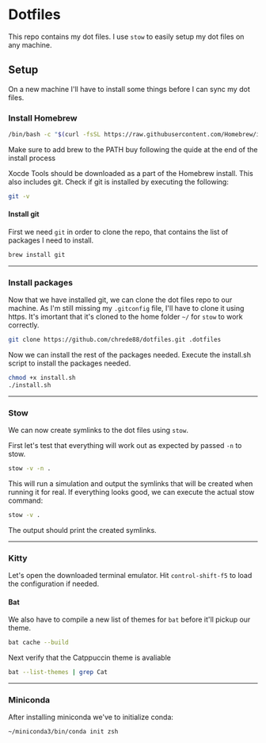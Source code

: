 # Dotfiles

This repo contains my dot files. I use `stow` to easily setup my dot files on any machine.

## Setup
On a new machine I'll have to install some things before I can sync my dot files.

### Install Homebrew
```zsh
/bin/bash -c "$(curl -fsSL https://raw.githubusercontent.com/Homebrew/install/HEAD/install.sh)"
```
Make sure to add brew to the PATH buy following the quide at the end of the install process

Xocde Tools should be downloaded as a part of the Homebrew install. This also includes git. Check if git is installed by executing the following:

```zsh
git -v
```

#### Install git

First we need `git` in order to clone the repo, that contains the list of packages I need to install.

```zsh
brew install git
```

---

### Install packages
Now that we have installed git, we can clone the dot files repo to our machine. As I'm still missing my `.gitconfig` file, I'll have to clone it using https. It's imortant that it's cloned to the home folder `~/` for `stow` to work correctly.

```zsh
git clone https://github.com/chrede88/dotfiles.git .dotfiles
```

Now we can install the rest of the packages needed. Execute the install.sh script to install the packages needed.

```zsh
chmod +x install.sh
./install.sh
```

---

### Stow
We can now create symlinks to the dot files using `stow`.

First let's test that everything will work out as expected by passed `-n` to stow.

```zsh
stow -v -n .
```
This will run a simulation and output the symlinks that will be created when running it for real. If everything looks good, we can execute the actual stow command: 


```zsh
stow -v .
```

The output should print the created symlinks.

---

### Kitty
Let's open the downloaded terminal emulator.
Hit `control-shift-f5` to load the configuration if needed.

#### Bat
We also have to compile a new list of themes for `bat` before it'll pickup our theme.

```zsh
bat cache --build
```
Next verify that the Catppuccin theme is avaliable

```zsh
bat --list-themes | grep Cat
```
---

### Miniconda
After installing miniconda we've to initialize conda:

```zsh
~/miniconda3/bin/conda init zsh
```
